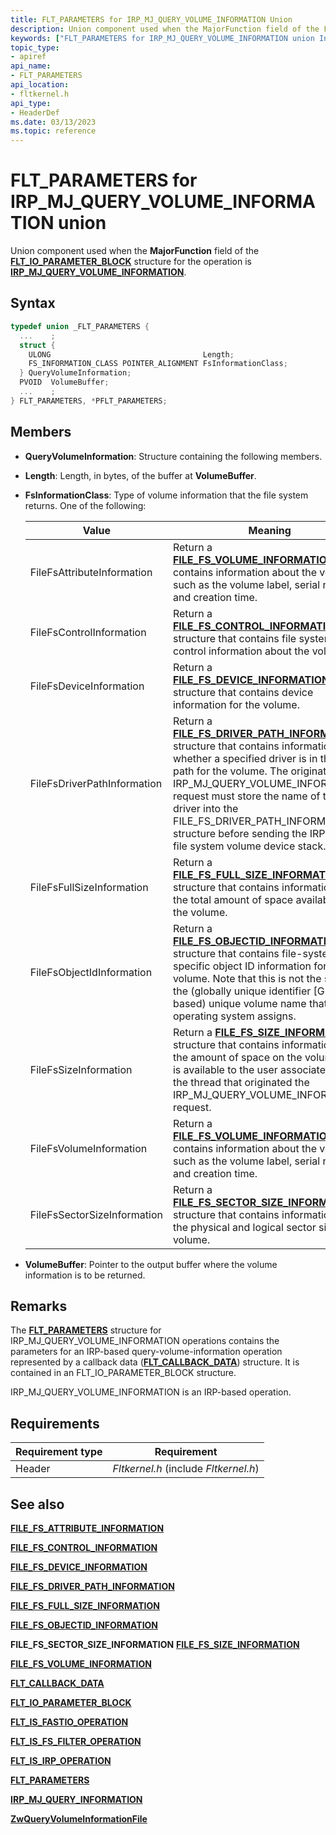 ```yaml
---
title: FLT_PARAMETERS for IRP_MJ_QUERY_VOLUME_INFORMATION Union
description: Union component used when the MajorFunction field of the FLT_IO_PARAMETER_BLOCK structure for the operation is IRP_MJ_QUERY_VOLUME_INFORMATION.
keywords: ["FLT_PARAMETERS for IRP_MJ_QUERY_VOLUME_INFORMATION union Installable File System Drivers", "FLT_PARAMETERS union Installable File System Drivers", "PFLT_PARAMETERS union pointer Installable File System Drivers"]
topic_type:
- apiref
api_name:
- FLT_PARAMETERS
api_location:
- fltkernel.h
api_type:
- HeaderDef
ms.date: 03/13/2023
ms.topic: reference
---
```


# FLT_PARAMETERS for IRP_MJ_QUERY_VOLUME_INFORMATION union

Union component used when the **MajorFunction** field of the [**FLT_IO_PARAMETER_BLOCK**](/windows-hardware/drivers/ddi/fltkernel/ns-fltkernel-_flt_io_parameter_block) structure for the operation is [**IRP_MJ_QUERY_VOLUME_INFORMATION**](irp-mj-query-volume-information.md).

## Syntax

``` C
typedef union _FLT_PARAMETERS {
  ...    ;
  struct {
    ULONG                                  Length;
    FS_INFORMATION_CLASS POINTER_ALIGNMENT FsInformationClass;
  } QueryVolumeInformation;
  PVOID  VolumeBuffer;
  ...    ;
} FLT_PARAMETERS, *PFLT_PARAMETERS;
```

## Members

- **QueryVolumeInformation**: Structure containing the following members.

- **Length**: Length, in bytes, of the buffer at **VolumeBuffer**.

- **FsInformationClass**: Type of volume information that the file system returns. One of the following:

  | Value | Meaning |
  | ----- | ------- |
  | FileFsAttributeInformation | Return a [**FILE_FS_VOLUME_INFORMATION**](/windows-hardware/drivers/ddi/ntddk/ns-ntddk-_file_fs_volume_information) that contains information about the volume, such as the volume label, serial number, and creation time. |
  | FileFsControlInformation | Return a [**FILE_FS_CONTROL_INFORMATION**](/windows-hardware/drivers/ddi/ntifs/ns-ntifs-_file_fs_control_information) structure that contains file system control information about the volume. |
  | FileFsDeviceInformation | Return a [**FILE_FS_DEVICE_INFORMATION**](/windows-hardware/drivers/ddi/wdm/ns-wdm-_file_fs_device_information) structure that contains device information for the volume. |
  | FileFsDriverPathInformation | Return a [**FILE_FS_DRIVER_PATH_INFORMATION**](/windows-hardware/drivers/ddi/ntifs/ns-ntifs-_file_fs_driver_path_information) structure that contains information about whether a specified driver is in the I/O path for the volume. The originator of the IRP_MJ_QUERY_VOLUME_INFORMATION request must store the name of the driver into the FILE_FS_DRIVER_PATH_INFORMATION structure before sending the IRP to the file system volume device stack. |
  | FileFsFullSizeInformation | Return a [**FILE_FS_FULL_SIZE_INFORMATION**](/windows-hardware/drivers/ddi/ntddk/ns-ntddk-_file_fs_full_size_information) structure that contains information about the total amount of space available on the volume. |
  | FileFsObjectIdInformation | Return a [**FILE_FS_OBJECTID_INFORMATION**](/windows-hardware/drivers/ddi/ntddk/ns-ntddk-_file_fs_objectid_information) structure that contains file-system-specific object ID information for the volume. Note that this is not the same as the (globally unique identifier [GUID]-based) unique volume name that the operating system assigns. |
  | FileFsSizeInformation | Return a [**FILE_FS_SIZE_INFORMATION**](/windows-hardware/drivers/ddi/ntddk/ns-ntddk-_file_fs_size_information) structure that contains information about the amount of space on the volume that is available to the user associated with the thread that originated the IRP_MJ_QUERY_VOLUME_INFORMATION request. |
  | FileFsVolumeInformation | Return a [**FILE_FS_VOLUME_INFORMATION**](/windows-hardware/drivers/ddi/ntddk/ns-ntddk-_file_fs_volume_information) that contains information about the volume, such as the volume label, serial number, and creation time. |
  | FileFsSectorSizeInformation | Return a [**FILE_FS_SECTOR_SIZE_INFORMATION**](/windows-hardware/drivers/ddi/ntifs/ns-ntifs-_file_fs_driver_path_information) structure that contains information about the physical and logical sector sizes of a volume. |

- **VolumeBuffer**: Pointer to the output buffer where the volume information is to be returned.

## Remarks

The [**FLT_PARAMETERS**](/windows-hardware/drivers/ddi/fltkernel/ns-fltkernel-_flt_parameters) structure for IRP_MJ_QUERY_VOLUME_INFORMATION operations contains the parameters for an IRP-based query-volume-information operation represented by a callback data ([**FLT_CALLBACK_DATA**](/windows-hardware/drivers/ddi/fltkernel/ns-fltkernel-_flt_callback_data)) structure. It is contained in an FLT_IO_PARAMETER_BLOCK structure.

IRP_MJ_QUERY_VOLUME_INFORMATION is an IRP-based operation.

## Requirements

| Requirement type | Requirement |
| ---------------- | ----------- |
| Header | *Fltkernel.h* (include *Fltkernel.h*) |

## See also

[**FILE_FS_ATTRIBUTE_INFORMATION**](/windows-hardware/drivers/ddi/ntifs/ns-ntifs-_file_fs_attribute_information)

[**FILE_FS_CONTROL_INFORMATION**](/windows-hardware/drivers/ddi/ntifs/ns-ntifs-_file_fs_control_information)

[**FILE_FS_DEVICE_INFORMATION**](/windows-hardware/drivers/ddi/wdm/ns-wdm-_file_fs_device_information)

[**FILE_FS_DRIVER_PATH_INFORMATION**](/windows-hardware/drivers/ddi/ntifs/ns-ntifs-_file_fs_driver_path_information)

[**FILE_FS_FULL_SIZE_INFORMATION**](/windows-hardware/drivers/ddi/ntddk/ns-ntddk-_file_fs_full_size_information)

[**FILE_FS_OBJECTID_INFORMATION**](/windows-hardware/drivers/ddi/ntddk/ns-ntddk-_file_fs_objectid_information)

**FILE_FS_SECTOR_SIZE_INFORMATION**
[**FILE_FS_SIZE_INFORMATION**](/windows-hardware/drivers/ddi/ntddk/ns-ntddk-_file_fs_size_information)

[**FILE_FS_VOLUME_INFORMATION**](/windows-hardware/drivers/ddi/ntddk/ns-ntddk-_file_fs_volume_information)

[**FLT_CALLBACK_DATA**](/windows-hardware/drivers/ddi/fltkernel/ns-fltkernel-_flt_callback_data)

[**FLT_IO_PARAMETER_BLOCK**](/windows-hardware/drivers/ddi/fltkernel/ns-fltkernel-_flt_io_parameter_block)

[**FLT_IS_FASTIO_OPERATION**](/windows-hardware/drivers/ddi/index)

[**FLT_IS_FS_FILTER_OPERATION**](/previous-versions/ff544648(v=vs.85))

[**FLT_IS_IRP_OPERATION**](/previous-versions/ff544654(v=vs.85))

[**FLT_PARAMETERS**](/windows-hardware/drivers/ddi/fltkernel/ns-fltkernel-_flt_parameters)

[**IRP_MJ_QUERY_INFORMATION**](irp-mj-query-information.md)

[**ZwQueryVolumeInformationFile**](/windows-hardware/drivers/ddi/ntifs/nf-ntifs-zwqueryvolumeinformationfile)
